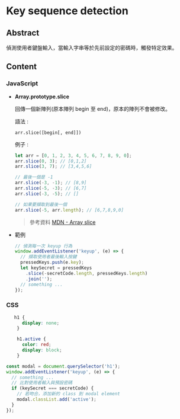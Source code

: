 # Key sequence detection

## Abstract

偵測使用者鍵盤輸入，當輸入字串等於先前設定的密碼時，觸發特定效果。

## Content

### JavaScript

- **Array.prototype.slice**

  回傳一個新陣列(原本陣列 begin 至 end)，原本的陣列不會被修改。

  語法 :

  `arr.slice([begin[, end]])`

  例子 :

  ```javascript
  let arr = [0, 1, 2, 3, 4, 5, 6, 7, 8, 9, 0];
  arr.slice(0, 3); // [0,1,2]
  arr.slice(3, 7); // [3,4,5,6]

  // 最後一個是 -1
  arr.slice(-3, -1); // [8,9]
  arr.slice(-5, -3); // [6,7]
  arr.slice(-3, -5); // []

  // 如果要擷取到最後一個
  arr.slice(-5, arr.length); // [6,7,8,9,0]
  ```

  > 參考資料 [MDN - Array slice](https://developer.mozilla.org/zh-TW/docs/Web/JavaScript/Reference/Global_Objects/Array/slice)

- 範例

  ```javascript
  // 偵測每一次 keyup 行為
  window.addEventListener('keyup', (e) => {
    // 擷取使用者最後輸入按鍵
    pressedKeys.push(e.key);
    let keySecret = pressedKeys
      .slice(-secretCode.length, pressedKeys.length)
      .join('');
    // something ...
  });
  ```

### CSS

```CSS
   h1 {
      display: none;
    }

    h1.active {
      color: red;
      display: block;
    }

```

```javascript
const modal = document.querySelector('h1');
window.addEventListener('keyup', (e) => {
  // something ...
  // 比對使用者輸入與預設密碼
  if (keySecret === secretCode) {
    // 若吻合，添加新的 class 到 modal element
    modal.classList.add('active');
  }
});
```
